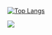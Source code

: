 
[![Top Langs](https://github-readme-stats.vercel.app/api/top-langs/?username=thsals)](https://github.com/anuraghazra/github-readme-stats)

 <img src="http://mazandi.herokuapp.com/api?handle=sonmin1124&theme=warm"/>
